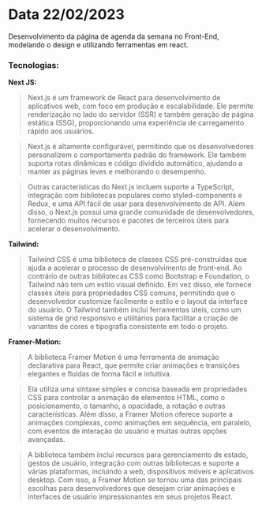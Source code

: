 # Data 22/02/2023

Desenvolvimento da página de agenda da semana no Front-End, modelando o design e utilizando ferramentas em react.

### Tecnologias:

**Next JS:**
> Next.js é um framework de React para desenvolvimento de aplicativos web, com foco em produção e escalabilidade. Ele permite renderização no lado do servidor (SSR) e também geração de página estática (SSG), proporcionando uma experiência de carregamento rápido aos usuários.

> Next.js é altamente configurável, permitindo que os desenvolvedores personalizem o comportamento padrão do framework. Ele também suporta rotas dinâmicas e código dividido automático, ajudando a manter as páginas leves e melhorando o desempenho.

> Outras características do Next.js incluem suporte a TypeScript, integração com bibliotecas populares como styled-components e Redux, e uma API fácil de usar para desenvolvimento de API. Além disso, o Next.js possui uma grande comunidade de desenvolvedores, fornecendo muitos recursos e pacotes de terceiros úteis para acelerar o desenvolvimento.

**Tailwind:**
> Tailwind CSS é uma biblioteca de classes CSS pré-construídas que ajuda a acelerar o processo de desenvolvimento de front-end. Ao contrário de outras bibliotecas CSS como Bootstrap e Foundation, o Tailwind não tem um estilo visual definido. Em vez disso, ele fornece classes úteis para propriedades CSS comuns, permitindo que o desenvolvedor customize facilmente o estilo e o layout da interface do usuário. O Tailwind também inclui ferramentas úteis, como um sistema de grid responsivo e utilitários para facilitar a criação de variantes de cores e tipografia consistente em todo o projeto.

**Framer-Motion:**
> A biblioteca Framer Motion é uma ferramenta de animação declarativa para React, que permite criar animações e transições elegantes e fluidas de forma fácil e intuitiva.

> Ela utiliza uma sintaxe simples e concisa baseada em propriedades CSS para controlar a animação de elementos HTML, como o posicionamento, o tamanho, a opacidade, a rotação e outras características. Além disso, a Framer Motion oferece suporte a animações complexas, como animações em sequência, em paralelo, com eventos de interação do usuário e muitas outras opções avançadas.

> A biblioteca também inclui recursos para gerenciamento de estado, gestos de usuário, integração com outras bibliotecas e suporte a várias plataformas, incluindo a web, dispositivos móveis e aplicativos desktop. Com isso, a Framer Motion se tornou uma das principais escolhas para desenvolvedores que desejam criar animações e interfaces de usuário impressionantes em seus projetos React.